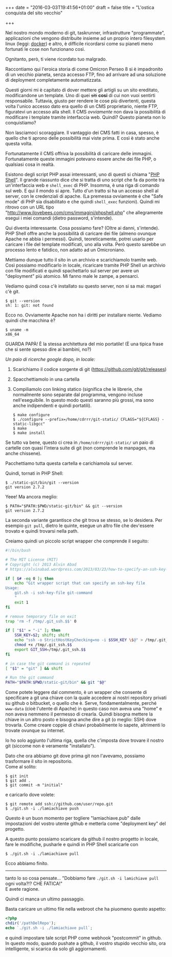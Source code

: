 +++
date = "2016-03-03T19:41:56+01:00"
draft = false
title = "L'ostica conquista del sito vecchio"

+++

Nel nostro mondo moderno di git, taskrunner, infrastrutture "programmate", applicazioni che vengono distribuite insieme ad un proprio intero filesystem linux (leggi: [docker](http://docker.com)) e altro, è difficile ricordarsi come su pianeti meno fortunati le cose non funzionano così. 

Ognitanto, però, ti viene ricordato tuo malgrado. 

Raccontiamo qui l'eroica storia di come Omicron Perseo 8 si è impadronito di un vecchio pianeta, senza accesso FTP, fino ad arrivare ad una soluzione di deployment completamente automatizzata.

<!--more-->

Questi giorni mi è capitato di dover mettere gli artigli su un sito ereditato, modificandone un template. Uno di quei <strike>siti</strike> **cosi** di cui non vuoi sentirti responsabile. Tuttavia, giusto per rendere le cose più divertenti, questa volta l'unico accesso dato era quello di un CMS proprietario, niente FTP, figuratevi un accesso alla shell. 
Il CMS *ovviamente* non dava la possibilità di modificare i template tramite interfaccia web. Quindi? Questo pianeta non lo conquistiamo? 

Non lasciamoci scoraggiare. Il vantaggio dei CMS fatti in casa, spesso, è quello che ti aprono delle possibilità mai viste prima. E così è stato anche questa volta. 

Fortunatamente il CMS offriva la possibilità di caricare delle immagini. Fortunatamente queste immagini potevano essere anche dei file PHP, o qualsiasi cosa in realtà.

Esistono degli script PHP assai interessanti, uno di questi si chiama "[PHP Shell](http://phpshell.sourceforge.net/)". Il grande riassunto dice che si tratta di uno script che fa da ponte tra un'interfaccia web e `shell_exec` di PHP. Insomma, è una riga di comando sul web. E qui il mondo si apre. Tutto d'un tratto si ha un accesso shell al server, con le credenziali di apache. (La premessa ovviamente è che "Safe mode" di PHP sia disabilitato e che quindi `shell_exec` funzioni).
Quindi mi ritrovo con un URL tipo "http://www.ilovebees.com/cms/immagini/phpshell.php" che allegramente esegui i miei comandi (dietro password, s'intende).

Qui diventa interessante. Cosa possiamo fare? (Oltre ai danni, s'intende). PHP Shell offre anche la possibilità di caricare dei file (almeno ovunque Apache ne abbia i permessi). Quindi, teoreticamente, potrei usarlo per caricare i file del template modificati, uno alla volta. Però questo sarebbe un processo lento e fatidico, non adatto ad un Omicroniano. 

Mettiamo dunque tutto il sito in un archivio e scarichiamolo tramite web. Così possiamo modificarlo in locale, ricaricare tramite PHP Shell un archivio con file modificati e quindi spachettarlo sul server per avere un "deployment" più atomico. Mi fanno male le zampe, a pensarci. 

Vediamo quindi cosa c'è installato su questo server, non si sa mai: magari c'è git. 

```console
$ git --version
sh: 1: git: not found
```

Ecco no. Ovviamente Apache non ha i diritti per installare niente. Vediamo quindi che macchina è? 

```console
$ uname -m
x86_64
```

GUARDA PAPÀ! È la stessa architettura del mio portatile! (È una tipica frase che si sente spesso dire ai bambini, no?)

*Un paio di ricerche google dopo, in locale:*

1. Scarichiamo il codice sorgente di git (https://github.com/git/git/releases)
2. Spacchettiamolo in una cartella
3. Compiliamolo con linking statico (significa che le librerie, che normalmente sono separate dal programma, vengono incluse nell'eseguibile. In questo modo questi saranno più grossi, ma sono anche indipendenti e quindi portatili).
   
   ```console
   $ make configure
   $ ./configure --prefix=/home/cdrrr/git-static/ CFLAGS="${CFLAGS} -static-libgcc"
   $ make
   $ make install 
   ```

Se tutto va bene, questo ci crea in `/home/cdrrr/git-static/` un paio di cartelle con quasi l'intera suite di git (non comprende le manpages, ma anche chissene).

Pacchettiamo tutta questa cartella e carichiamola sul server. 

Quindi, tornati in PHP Shell:

```console
$ ./static-git/bin/git --version
git version 2.7.2
```
Yeee! 
Ma ancora meglio:

```console
$ PATH="$PATH:$PWD/static-git/bin" && git --version
git version 2.7.2
```
La seconda variante garantisce che git trova se stesso, se lo desidera. Per esempio `git pull`, dietro le quinte, esegue un altro file che dev'essere trovato e quindi trovarsi nella path.

Creiamo quindi un piccolo script wrapper che comprende il seguito:

```bash
#!/bin/bash

# The MIT License (MIT)
# Copyright (c) 2013 Alvin Abad
# https://alvinabad.wordpress.com/2013/03/23/how-to-specify-an-ssh-key-file-with-the-git-command

if [ $# -eq 0 ]; then
    echo "Git wrapper script that can specify an ssh-key file
Usage:
    git.sh -i ssh-key-file git-command
    "
    exit 1
fi

# remove temporary file on exit
trap 'rm -f /tmp/.git_ssh.$$' 0

if [ "$1" = "-i" ]; then
    SSH_KEY=$2; shift; shift
    echo "ssh -o StrictHostKeyChecking=no -i $SSH_KEY \$@" > /tmp/.git_ssh.$$
    chmod +x /tmp/.git_ssh.$$
    export GIT_SSH=/tmp/.git_ssh.$$
fi

# in case the git command is repeated
[ "$1" = "git" ] && shift

# Run the git command
PATH="$PATH:$PWD/static-git/bin" && git "$@"

```
Come potete leggere dal commento, è un wrapper che consente di specificare a git una chiave con la quale accedere ai nostri repository privati su github o bitbucket, o quello che è. Serve, fondamentalmente, perché `www-data` (cioè l'utente di Apache) in questo caso non aveva una "home" e non aveva nemmeno il permesso di crearla. Quindi bisogna mettere la chiave in un altro posto e bisogna anche dire a git (o meglio: SSH) dove trovarla. 
Come creare coppie di chiavi probabilmente lo sapete, altrimenti lo trovate ovunque su internet.

Io ho solo aggiunto l'ultima riga, quella che c'imposta dove trovare il nostro git (siccome non è veramente "installato"). 

Dato che ora abbiamo git dove prima git non l'avevamo, possiamo trasformare il sito in repositorio.  
Come al solito:

```console
$ git init
$ git add .
$ git commit -m "initial"
```
e caricarlo dove volete:

```console
$ git remote add ssh://github.com/user/repo.git
$ ./git.sh -i ./lamiachiave push
```
Questo è un buon momento per togliere "lamiachiave.pub" dalle impostazioni del vostro utente github e metterla come "deployment key" del progetto.

A questo punto possiamo scaricare da github il nostro progetto in locale, fare le modifiche, pusharle e quindi in PHP Shell scaricarle con 
```console
$ ./git.sh -i ./lamiachiave pull
```

Ecco abbiamo finito. 

---

tanto lo so cosa pensate... "Dobbiamo fare `./git.sh -i lamichiave pull` ogni volta?!? CHE FATICA!"  
E avete ragione. 

Quindi ci manca un ultimo passaggio. 

Basta caricare un ultimo file nella webroot che ha piuomeno questo aspetto:

```php
<?php
chdir('/pathDelRepo');
echo `./git.sh -i ./lamiachiave pull`;
```
e quindi impostare tale script PHP come webhook "postcommit" in github. In questo modo, quando pushate a github, il vostro stupido vecchio sito, ora intelligente, si scarica da solo gli aggiornamenti.
